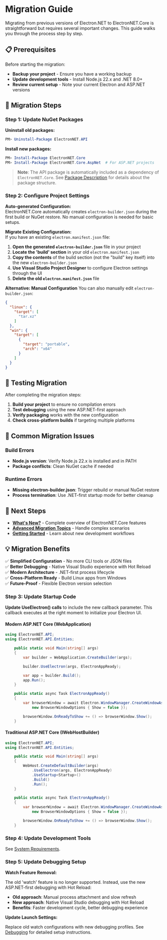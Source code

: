 # Migration Guide

Migrating from previous versions of Electron.NET to ElectronNET.Core is straightforward but requires several important changes. This guide walks you through the process step by step.

## 📋 Prerequisites

Before starting the migration:

- **Backup your project** - Ensure you have a working backup
- **Update development tools** - Install Node.js 22.x and .NET 8.0+
- **Review current setup** - Note your current Electron and ASP.NET versions

## 🚀 Migration Steps

### Step 1: Update NuGet Packages

**Uninstall old packages:**
```powershell
PM> Uninstall-Package ElectronNET.API
```

**Install new packages:**
```powershell
PM> Install-Package ElectronNET.Core
PM> Install-Package ElectronNET.Core.AspNet  # For ASP.NET projects
```

> **Note**: The API package is automatically included as a dependency of `ElectronNET.Core`. See [Package Description](../RelInfo/Package-Description.md) for details about the package structure.


### Step 2: Configure Project Settings

**Auto-generated Configuration:**  
ElectronNET.Core automatically creates `electron-builder.json` during the first build or NuGet restore. No manual configuration is needed for basic setups.

**Migrate Existing Configuration:**  
If you have an existing `electron.manifest.json` file:

1. **Open the generated `electron-builder.json`** file in your project
2. **Locate the 'build' section** in your old `electron.manifest.json`
3. **Copy the contents** of the build section (not the "build" key itself) into the new `electron-builder.json`
4. **Use Visual Studio Project Designer** to configure Electron settings through the UI
5. **Delete the old `electron.manifest.json`** file

**Alternative: Manual Configuration**
You can also manually edit `electron-builder.json`:

```json
{
  "linux": {
    "target": [
      "tar.xz"
    ]
  },
  "win": {
    "target": [
      {
        "target": "portable",
        "arch": "x64"
      }
    ]
  }
}
```

## 🎯 Testing Migration

After completing the migration steps:

1. **Build your project** to ensure no compilation errors
2. **Test debugging** using the new ASP.NET-first approach
3. **Verify packaging** works with the new configuration
4. **Check cross-platform builds** if targeting multiple platforms

## 🚨 Common Migration Issues

### Build Errors
- **Node.js version**: Verify Node.js 22.x is installed and in PATH
- **Package conflicts**: Clean NuGet cache if needed

### Runtime Errors
- **Missing electron-builder.json**: Trigger rebuild or manual NuGet restore
- **Process termination**: Use .NET-first startup mode for better cleanup

## 🚀 Next Steps

- **[What's New?](What's-New.md)** - Complete overview of ElectronNET.Core features
- **[Advanced Migration Topics](Advanced-Migration-Topics.md)** - Handle complex scenarios
- **[Getting Started](../GettingStarted/ASP.Net.md)** - Learn about new development workflows

## 💡 Migration Benefits

✅ **Simplified Configuration** - No more CLI tools or JSON files  
✅ **Better Debugging** - Native Visual Studio experience with Hot Reload  
✅ **Modern Architecture** - .NET-first process lifecycle  
✅ **Cross-Platform Ready** - Build Linux apps from Windows  
✅ **Future-Proof** - Flexible Electron version selection  

### Step 3: Update Startup Code

**Update UseElectron() calls** to include the new callback parameter. This callback executes at the right moment to initialize your Electron UI.

#### Modern ASP.NET Core (WebApplication)

```csharp
using ElectronNET.API;
using ElectronNET.API.Entities;

    public static void Main(string[] args)
    {
        var builder = WebApplication.CreateBuilder(args);

        builder.UseElectron(args, ElectronAppReady);

        var app = builder.Build();
        app.Run();
    }

    public static async Task ElectronAppReady()
    {
        var browserWindow = await Electron.WindowManager.CreateWindowAsync(
            new BrowserWindowOptions { Show = false });

        browserWindow.OnReadyToShow += () => browserWindow.Show();
    }
```

#### Traditional ASP.NET Core (IWebHostBuilder)

```csharp	
using ElectronNET.API;
using ElectronNET.API.Entities;

    public static void Main(string[] args)
    {
        WebHost.CreateDefaultBuilder(args)
            .UseElectron(args, ElectronAppReady)
            .UseStartup<Startup>()
            .Build()
            .Run();
    }

    public static async Task ElectronAppReady()
    {
        var browserWindow = await Electron.WindowManager.CreateWindowAsync(
            new BrowserWindowOptions { Show = false });

        browserWindow.OnReadyToShow += () => browserWindow.Show();
    }
```


### Step 4: Update Development Tools

See [System Requirements](../GettingStarted/System-Requirements.md).

### Step 5: Update Debugging Setup

**Watch Feature Removal:**

The old 'watch' feature is no longer supported. Instead, use the new ASP.NET-first debugging with Hot Reload:

- **Old approach**: Manual process attachment and slow refresh
- **New approach**: Native Visual Studio debugging with Hot Reload
- **Benefits**: Faster development cycle, better debugging experience

**Update Launch Settings:**

Replace old watch configurations with new debugging profiles. See [Debugging](../GettingStarted/Debugging.md) for detailed setup instructions.

